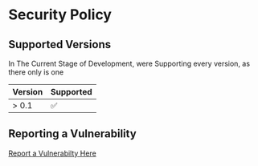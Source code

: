# Security Policy

## Supported Versions

In The Current Stage of Development, were Supporting every version, as there only is one

| Version | Supported          |
| ------- | ------------------ |
| > 0.1   | :white_check_mark: |

## Reporting a Vulnerability


[Report a Vulnerabilty Here](https://github.com/ScarVite/Enter-The-Dungeon/issues/new)
